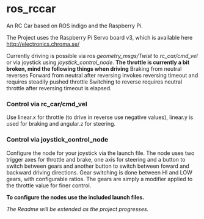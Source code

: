 ros_rccar
=========
An RC Car based on ROS indigo and the Raspberry Pi.

The Project uses the Raspberry Pi Servo board v3, which is available here http://electronics.chroma.se/

Currently driving is possible via ros *geometry_msgs/Twist* to *rc_car/cmd_vel* or via joystick using *joystick_control_node*.
**The throttle is currently a bit broken, mind the following things when driving**
Braking from neutral reverses
Forward from neutral after reversing invokes reversing timeout and requires steadily pushed throttle
Switching to reverse requires neutral throttle after reversing timeout is elapsed.

### Control via rc_car/cmd_vel
Use linear.x for throttle (to drive in reverse use negative values), linear.y is used for braking and angular.z for steering.

### Control via joystick_control_node
Configure the node for your joystick via the launch file.
The node uses two trigger axes for throttle and brake, one axis for steering and a button to switch between gears
and another button to switch between foward and backward driving directions.
Gear switching is done between HI and LOW gears, with configurable ratios.
The gears are simply a modifier applied to the throttle value for finer control.

**To configure the nodes use the included launch files.**

*The Readme will be extended as the project progresses.*
